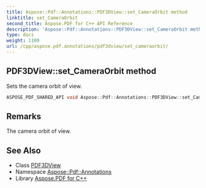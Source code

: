 ```yaml
---
title: Aspose::Pdf::Annotations::PDF3DView::set_CameraOrbit method
linktitle: set_CameraOrbit
second_title: Aspose.PDF for C++ API Reference
description: 'Aspose::Pdf::Annotations::PDF3DView::set_CameraOrbit method. Sets the camera orbit of view in C++.'
type: docs
weight: 1100
url: /cpp/aspose.pdf.annotations/pdf3dview/set_cameraorbit/
---
```

## PDF3DView::set_CameraOrbit method


Sets the camera orbit of view.

```cpp
ASPOSE_PDF_SHARED_API void Aspose::Pdf::Annotations::PDF3DView::set_CameraOrbit(double value)
```

## Remarks


The camera orbit of view.
## See Also

* Class [PDF3DView](../)
* Namespace [Aspose::Pdf::Annotations](../../)
* Library [Aspose.PDF for C++](../../../)
